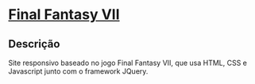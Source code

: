 # <a target="_blank" href="https://ff7-remake-65f340.netlify.app">Final Fantasy VII</a>

## Descrição
Site responsivo baseado no jogo Final Fantasy VII, que usa HTML, CSS e Javascript junto com o framework JQuery.
